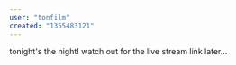 ```yaml
---
user: "tonfilm"
created: "1355483121"
---
```


tonight's the night! watch out for the live stream link later...
